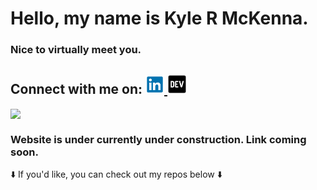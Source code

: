 <h1> Hello, my name is Kyle R McKenna. </h1>
<h3> Nice to virtually meet you.</h3>

<h2> Connect with me on:

<a href= "https://dev.to/haloren">
    <img 
        src="https://github.com/Haloren/Haloren/blob/a66670d709aea1b7395573ee146976aa6e2f8e17/images/LinkedInLogo.png"
        width="30"
        height="30"
    />
</a>

<a href= "https://www.linkedin.com/in/kyle-mckenna-98269a44/">
    <img 
        src="https://github.com/Haloren/Haloren/blob/a66670d709aea1b7395573ee146976aa6e2f8e17/images/DEVLogo.png" 
        width="31"
        height="31"
    />
</a>
</h2>

<a href="https://github.com/Haloren/github-readme-stats">
<img 
    align="center" 
    src="https://github-readme-stats.Haloren1.vercel.app/api/top-langs/?username=Haloren&layout=compact&theme=radical" 
/>
</a>

<h3>Website is under currently under construction. Link coming soon.
</h3>

<p>
⬇️ If you'd like, you can check out my repos below ⬇️  
</p>